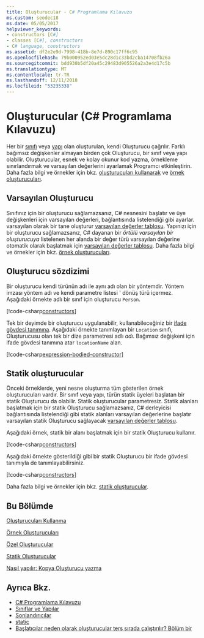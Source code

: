```yaml
---
title: Oluşturucular - C# Programlama Kılavuzu
ms.custom: seodec18
ms.date: 05/05/2017
helpviewer_keywords:
- constructors [C#]
- classes [C#], constructors
- C# language, constructors
ms.assetid: df2e2e9d-7998-418b-8e7d-890c17ff6c95
ms.openlocfilehash: 79b000952ed03e5dc28d1c33bd2cba14708fb26a
ms.sourcegitcommit: bdd930b5df20a45c29483d905526a2a3e4d17c5b
ms.translationtype: MT
ms.contentlocale: tr-TR
ms.lasthandoff: 12/11/2018
ms.locfileid: "53235338"
---
```

# <a name="constructors-c-programming-guide"></a>Oluşturucular (C# Programlama Kılavuzu)
Her bir [sınıfı](../../../csharp/language-reference/keywords/class.md) veya [yapı](../../../csharp/language-reference/keywords/struct.md) olan oluşturulan, kendi Oluşturucu çağrılır. Farklı bağımsız değişkenler almayan birden çok Oluşturucu, bir sınıf veya yapı olabilir. Oluşturucular, esnek ve kolay okunur kod yazma, örnekleme sınırlandırmak ve varsayılan değerlerini ayarlamak Programcı etkinleştirin. Daha fazla bilgi ve örnekler için bkz. [oluşturucuları kullanarak](../../../csharp/programming-guide/classes-and-structs/using-constructors.md) ve [örnek oluşturucuları](../../../csharp/programming-guide/classes-and-structs/instance-constructors.md).  

## <a name="default-constructors"></a>Varsayılan Oluşturucu
  
Sınıfınız için bir oluşturucu sağlamazsanız, C# nesnesini başlatır ve üye değişkenleri için varsayılan değerleri, bağlantısında listelendiği gibi ayarlar. varsayılan olarak bir tane oluşturur [varsayılan değerler tablosu](../../../csharp/language-reference/keywords/default-values-table.md). Yapınızı için bir oluşturucu sağlamazsanız, C# dayanan bir *örtülü varsayılan bir oluşturucuya* listelenen her alanda bir değer türü varsayılan değerine otomatik olarak başlatmak için [varsayılan değerler tablosu](../../../csharp/language-reference/keywords/default-values-table.md). Daha fazla bilgi ve örnekler için bkz. [örnek oluşturucuları](../../../csharp/programming-guide/classes-and-structs/instance-constructors.md).  

## <a name="constructor-syntax"></a>Oluşturucu sözdizimi

Bir oluşturucu kendi türünün adı ile aynı adı olan bir yöntemdir. Yöntem imzası yöntem adı ve kendi parametre listesi ' dönüş türü içermez. Aşağıdaki örnekte adlı bir sınıf için oluşturucu `Person`.

[!code-csharp[constructors](../../../../samples/snippets/csharp/programming-guide/classes-and-structs/constructors1.cs#1)]  

Tek bir deyimde bir oluşturucu uygulanabilir, kullanabileceğiniz bir [ifade gövdesi tanımına](../statements-expressions-operators/expression-bodied-members.md). Aşağıdaki örnekte tanımlayan bir `Location` sınıfı, Oluşturucusu olan tek bir dize parametresi adlı *adı*. Bağımsız değişkeni için ifade gövdesi tanımına atar `locationName` alan.

[!code-csharp[expression-bodied-constructor](../../../../samples/snippets/csharp/programming-guide/classes-and-structs/expr-bodied-ctor.cs#1)]  

## <a name="static-constructors"></a>Statik oluşturucular

Önceki örneklerde, yeni nesne oluşturma tüm gösterilen örnek oluşturucuları vardır. Bir sınıf veya yapı, türün statik üyeleri başlatan bir statik Oluşturucu da olabilir.  Statik oluşturucular parametresiz. Statik alanları başlatmak için bir statik Oluşturucu sağlamazsanız, C# derleyicisi bağlantısında listelendiği gibi statik alanları varsayılan değerlerine başlatır varsayılan statik Oluşturucu sağlayacak [varsayılan değerler tablosu](../../../csharp/language-reference/keywords/default-values-table.md). 

Aşağıdaki örnek, statik bir alanı başlatmak için bir statik Oluşturucu kullanır.

[!code-csharp[constructors](../../../../samples/snippets/csharp/programming-guide/classes-and-structs/constructors1.cs#2)]  

Aşağıdaki örnekte gösterildiği gibi bir statik Oluşturucu bir ifade gövdesi tanımıyla de tanımlayabilirsiniz. 

[!code-csharp[constructors](../../../../samples/snippets/csharp/programming-guide/classes-and-structs/constructors1.cs#3)]  

Daha fazla bilgi ve örnekler için bkz. [statik oluşturucular](../../../csharp/programming-guide/classes-and-structs/static-constructors.md).  
  
## <a name="in-this-section"></a>Bu Bölümde  
 [Oluşturucuları Kullanma](../../../csharp/programming-guide/classes-and-structs/using-constructors.md)  
  
 [Örnek Oluşturucuları](../../../csharp/programming-guide/classes-and-structs/instance-constructors.md)  
  
 [Özel Oluşturucular](../../../csharp/programming-guide/classes-and-structs/private-constructors.md)  
  
 [Statik Oluşturucular](../../../csharp/programming-guide/classes-and-structs/static-constructors.md)  
  
 [Nasıl yapılır: Kopya Oluşturucu yazma](../../../csharp/programming-guide/classes-and-structs/how-to-write-a-copy-constructor.md)  
  
## <a name="see-also"></a>Ayrıca Bkz.

- [C# Programlama Kılavuzu](../../../csharp/programming-guide/index.md)  
- [Sınıflar ve Yapılar](../../../csharp/programming-guide/classes-and-structs/index.md)  
- [Sonlandırıcılar](../../../csharp/programming-guide/classes-and-structs/destructors.md)  
- [static](../../../csharp/language-reference/keywords/static.md)  
- [Başlatıcılar neden olarak oluşturucular ters sırada çalıştırılır? Bölüm bir](https://blogs.msdn.microsoft.com/ericlippert/2008/02/15/why-do-initializers-run-in-the-opposite-order-as-constructors-part-one)
